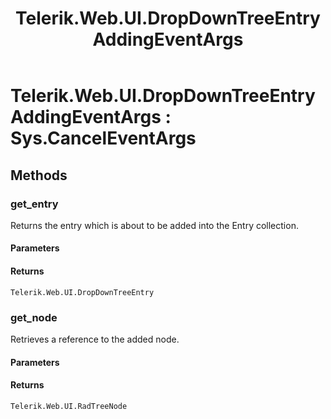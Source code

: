 ﻿---
title: Telerik.Web.UI.DropDownTreeEntryAddingEventArgs
page_title: Client-side API Reference
description: Client-side API Reference
---

# Telerik.Web.UI.DropDownTreeEntryAddingEventArgs : Sys.CancelEventArgs 

## Methods

###  get_entry

Returns the entry which is about to be added into the Entry collection.

#### Parameters

#### Returns

`Telerik.Web.UI.DropDownTreeEntry` 

### get_node 

Retrieves a reference to the added node.

#### Parameters

#### Returns

`Telerik.Web.UI.RadTreeNode`